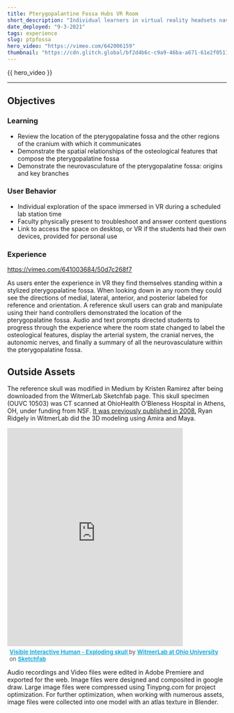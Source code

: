 ```yaml
---
title: Pterygopalantine Fossa Hubs VR Room
short_description: "Individual learners in virtual reality headsets navigate the complex cranial region of the pterygopalatine fossa."
date_deployed: "9-3-2021"
tags: experience
slug: ptpfossa
hero_video: "https://vimeo.com/642006159"
thumbnail: "https://cdn.glitch.global/bf2d4b6c-c9a9-46ba-a671-61e2f05114b6/hubs4.png?v=1648918733425"
---
```


{{ hero_video }}

<hr>

## Objectives

### Learning

- Review the location of the pterygopalatine fossa and the other regions of the cranium with which it communicates
- Demonstrate the spatial relationships of the osteological features that compose the pterygopalatine fossa
- Demonstrate the neurovasculature of the pterygopalatine fossa: origins and key branches

### User Behavior

- Individual exploration of the space immersed in VR during a scheduled lab station time
- Faculty physically present to troubleshoot and answer content questions
- Link to access the space on desktop, or VR if the students had their own devices, provided for personal use

### Experience

https://vimeo.com/641003684/50d7c268f7

As users enter the experience in VR they find themselves standing within a stylized pterygopalatine fossa. When looking down in any room they could see the directions of medial, lateral, anterior, and posterior labeled for reference and orientation. A reference skull users can grab and manipulate using their hand controllers demonstrated the location of the pterygopalatine fossa. Audio and text prompts directed students to progress through the experience where the room state changed to label the osteological features, display the arterial system, the cranial nerves, the autonomic nerves, and finally a summary of all the neurovasculature within the pterygopalatine fossa. 

## Outside Assets 
The reference skull was modified in Medium by Kristen Ramirez after being downloaded from the WitmerLab Sketchfab page. This skull specimen (OUVC 10503) was CT scanned at OhioHealth O’Bleness Hospital in Athens, OH, under funding from NSF. [It was previously published in 2008.](http://bit.ly/2LLot8M) Ryan Ridgely in WitmerLab did the 3D modeling using Amira and Maya.


<div class="sketchfab-embed-wrapper"> <iframe title="Visible Interactive Human - Exploding skull" frameborder="0" allowfullscreen mozallowfullscreen="true" webkitallowfullscreen="true" allow="autoplay; fullscreen; xr-spatial-tracking" xr-spatial-tracking execution-while-out-of-viewport execution-while-not-rendered web-share src="https://sketchfab.com/models/252887e2e755427c90d9e3d0c6d3025f/embed"width="80%" height="500px"> </iframe> <p style="font-size: 13px; font-weight: normal; margin: 5px; color: #4A4A4A;"> <a href="https://sketchfab.com/3d-models/visible-interactive-human-exploding-skull-252887e2e755427c90d9e3d0c6d3025f?utm_medium=embed&utm_campaign=share-popup&utm_content=252887e2e755427c90d9e3d0c6d3025f" target="_blank" style="font-weight: bold; color: #1CAAD9;"> Visible Interactive Human - Exploding skull </a> by <a href="https://sketchfab.com/witmerlab?utm_medium=embed&utm_campaign=share-popup&utm_content=252887e2e755427c90d9e3d0c6d3025f" target="_blank" style="font-weight: bold; color: #1CAAD9;"> WitmerLab at Ohio University </a> on <a href="https://sketchfab.com?utm_medium=embed&utm_campaign=share-popup&utm_content=252887e2e755427c90d9e3d0c6d3025f" target="_blank" style="font-weight: bold; color: #1CAAD9;">Sketchfab</a></p></div>

Audio recordings and Video files were edited in Adobe Premiere and exported for the web. Image files were designed and composited in google draw. Large image files were compressed using Tinypng.com for project optimization. For further optimization, when working with numerous assets,  image files were collected into one model with an  atlas texture in Blender.  
